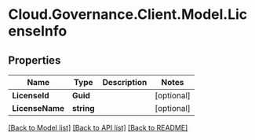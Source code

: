 # Cloud.Governance.Client.Model.LicenseInfo
## Properties

Name | Type | Description | Notes
------------ | ------------- | ------------- | -------------
**LicenseId** | **Guid** |  | [optional] 
**LicenseName** | **string** |  | [optional] 

[[Back to Model list]](../README.md#documentation-for-models) [[Back to API list]](../README.md#documentation-for-api-endpoints) [[Back to README]](../README.md)

